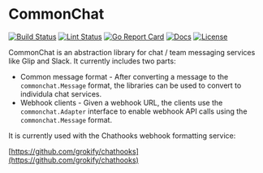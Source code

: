 # CommonChat

[![Build Status][build-status-svg]][build-status-url]
[![Lint Status][lint-status-svg]][lint-status-url]
[![Go Report Card][goreport-svg]][goreport-url]
[![Docs][docs-godoc-svg]][docs-godoc-url]
[![License][license-svg]][license-url]

CommonChat is an abstraction library for chat / team messaging services like Glip and Slack. It currently includes two parts:

* Common message format - After converting a message to the `commonchat.Message` format, the libraries can be used to convert to individula chat services.
* Webhook clients - Given a webhook URL, the clients use the `commonchat.Adapter` interface to enable webhook API calls using the `commonchat.Message` format.

It is currently used with the Chathooks webhook formatting service:

[https://github.com/grokify/chathooks](https://github.com/grokify/chathooks)

 [build-status-svg]: https://github.com/grokify/go-glip/workflows/test/badge.svg
 [build-status-url]: https://github.com/grokify/go-glip/actions/workflows/test.yaml
 [lint-status-svg]: https://github.com/grokify/go-glip/workflows/lint/badge.svg
 [lint-status-url]: https://github.com/grokify/go-glip/actions/workflows/lint.yaml
 [coverage-status-svg]: https://coveralls.io/repos/grokify/commonchat/badge.svg?branch=master
 [coverage-status-url]: https://coveralls.io/r/grokify/commonchat?branch=master
 [goreport-svg]: https://goreportcard.com/badge/github.com/grokify/commonchat
 [goreport-url]: https://goreportcard.com/report/github.com/grokify/commonchat
 [codeclimate-status-svg]: https://codeclimate.com/github/grokify/commonchat/badges/gpa.svg
 [codeclimate-status-url]: https://codeclimate.com/github/grokify/commonchat
 [docs-godoc-svg]: https://pkg.go.dev/badge/github.com/grokify/commonchat
 [docs-godoc-url]: https://pkg.go.dev/github.com/grokify/commonchat
 [license-svg]: https://img.shields.io/badge/license-MIT-blue.svg
 [license-url]: https://github.com/grokify/commonchat/blob/master/LICENSE
